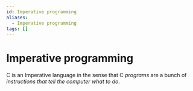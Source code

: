 ```yaml
---
id: Imperative programming
aliases:
  - Imperative programming
tags: []
---
```


# Imperative programming

C is an Imperative language in the sense that C *programs* are a bunch of *instructions that tell the computer what to do*.

